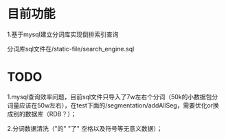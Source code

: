 # 目前功能

1.基于mysql建立分词库实现倒排索引查询

分词库sql文件在/static-file/search_engine.sql



# TODO

1.mysql查询效率问题，目前sql文件只导入了7w左右个分词（50k的小数据包分词量应该在50w左右），在test下面的/segmentation/addAllSeg，需要优化or换成别的数据库（RDB？）；

2.分词数据清洗（"的" "了" 空格以及符号等无意义数据）；
